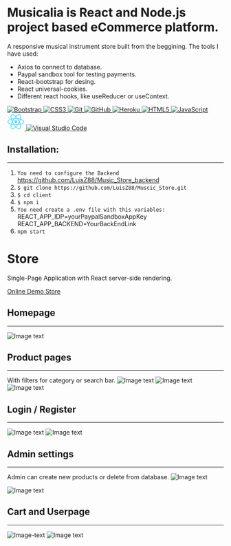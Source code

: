 # Musicalia is React and Node.js  project based eCommerce platform.

A responsive musical instrument store built from the beggining.
The tools I have used:
- Axios to connect to database.
- Paypal sandbox tool for testing payments.
- React-bootstrap for desing.
- React universal-cookies.
- Different react hooks, like useReducer or useContext.


<a href="https://getbootstrap.com/" target="_blank"> <img src="https://getbootstrap.com/docs/5.0/assets/brand/bootstrap-logo.svg" alt="Bootstrap" width="40" height="40"/> </a>
<a href="https://developer.mozilla.org/es/docs/Web/CSS" target="_blank"> <img src="https://upload.wikimedia.org/wikipedia/commons/d/d5/CSS3_logo_and_wordmark.svg" alt="CSS3" width="40" height="40"/> </a>
<a href="https://git-scm.com/" target="_blank"> <img src="https://git-scm.com/images/logos/downloads/Git-Icon-1788C.png" alt="Git" width="40" height="40"/> </a>
<a href="https://github.com/" target="_blank"> <img src="https://github.githubassets.com/images/modules/logos_page/GitHub-Mark.png" alt="GitHub" width="40" height="40"/> </a>
<a href="https://www.heroku.com/" target="_blank"> <img src="https://brand.heroku.com/static/media/heroku-logo-stroke-gradient.bb410472.svg" alt="Heroku" width="40" height="40"/> </a>
<a href="https://developer.mozilla.org/en-US/docs/Glossary/HTML5" target="_blank"> <img src="https://upload.wikimedia.org/wikipedia/commons/6/61/HTML5_logo_and_wordmark.svg" alt="HTML5" width="40" height="40"/> </a>
<a href="https://developer.mozilla.org/es/docs/Web/JavaScript" target="_blank"> <img src="https://upload.wikimedia.org/wikipedia/commons/thumb/9/99/Unofficial_JavaScript_logo_2.svg/245px-Unofficial_JavaScript_logo_2.svg.png" alt="JavaScript" width="40" height="40"/> </a>
<a href="https://reactjs.org/" target="_blank"> <img src="https://raw.githubusercontent.com/devicons/devicon/master/icons/react/react-original.svg" alt="React" width="40" height="40"/> </a>
<a href="https://code.visualstudio.com/" target="_blank"> <img src="https://upload.wikimedia.org/wikipedia/commons/thumb/9/9a/Visual_Studio_Code_1.35_icon.svg/512px-Visual_Studio_Code_1.35_icon.svg.png" alt="Visual Studio Code" width="40" height="40"/> </a>

## Installation:
***
1. `You need to configure the Backend` https://github.com/LuisZ88/Music_Store_backend
2.  `$ git clone https://github.com/LuisZ88/Muscic_Store.git`
3.  `$ cd client`
4.  `$ npm i`
5. `You need create a .env file with this variables:` REACT_APP_IDP=yourPaypalSandboxAppKey   REACT_APP_BACKEND=YourBackEndLink
6. `npm start`

# Store

Single-Page Application with React server-side rendering.

[Online Demo Store](https://musicalia-store.herokuapp.com/)
## Homepage
***
![Image text](https://res.cloudinary.com/pruebasmern/image/upload/v1648657075/Readme-music/Homepage_wzdccs.png)
## Product pages
***
With filters for category or search bar.
![Image text](https://res.cloudinary.com/pruebasmern/image/upload/v1648657074/Readme-music/CategoryFilter_aqnlpm.png)
![Image text](https://res.cloudinary.com/pruebasmern/image/upload/v1648657075/Readme-music/Search_szjv6v.png)
![Image text](https://res.cloudinary.com/pruebasmern/image/upload/v1648657074/Readme-music/Product_be8ysd.png)
## Login / Register
***
![Image text](https://res.cloudinary.com/pruebasmern/image/upload/v1648657074/Readme-music/Login_th5xni.png)
![Image text](https://res.cloudinary.com/pruebasmern/image/upload/v1648657075/Readme-music/Register_bwt2gv.png)

## Admin settings
***
Admin can create new products or delete from database.
![Image text](https://res.cloudinary.com/pruebasmern/image/upload/v1648657188/Readme-music/NewProduct_d04fon.png)

![Image text](https://res.cloudinary.com/pruebasmern/image/upload/v1648657075/Readme-music/adminview_oxzhiw.png)
## Cart and Userpage
***
![Image-text](https://res.cloudinary.com/pruebasmern/image/upload/v1648657074/Readme-music/Invoice_zhi0rk.png)
![Image text](https://res.cloudinary.com/pruebasmern/image/upload/v1648657074/Readme-music/Cart_ncdlwa.png)



 

 

